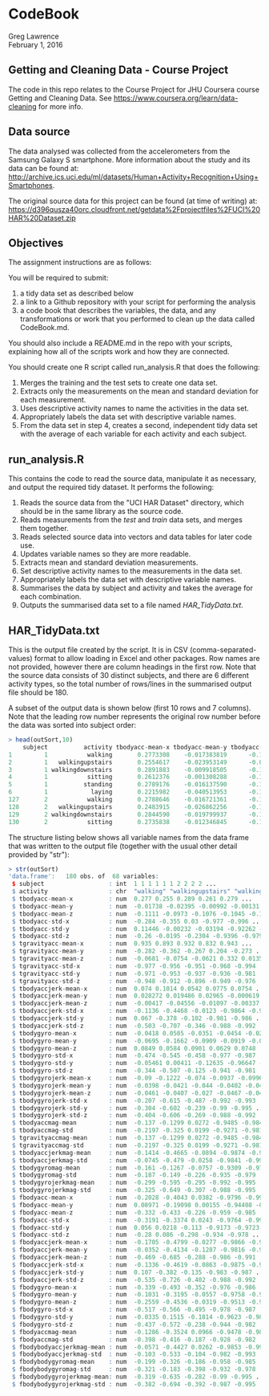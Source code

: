 # CodeBook
Greg Lawrence  
February 1, 2016  

## Getting and Cleaning Data - Course Project
The code in this repo relates to the Course Project for JHU Coursera course Getting and Cleaning Data. See https://www.coursera.org/learn/data-cleaning for more info.

## Data source
The data analysed was collected from the accelerometers from the Samsung Galaxy S smartphone. More information about 
the study and its data can be found at:
http://archive.ics.uci.edu/ml/datasets/Human+Activity+Recognition+Using+Smartphones.

The original source data for this project can be found (at time of writing) at:
https://d396qusza40orc.cloudfront.net/getdata%2Fprojectfiles%2FUCI%20HAR%20Dataset.zip

## Objectives
The assignment instructions are as follows:

You will be required to submit:

  1. a tidy data set as described below 
  2. a link to a Github repository with your script for performing the analysis
  3. a code book that describes the variables, the data, and any transformations or work that you performed to clean up the data called CodeBook.md.   

You should also include a README.md in the repo with your scripts, explaining how all of the scripts work and how they are connected.  

You should create one R script called run_analysis.R that does the following:

  1. Merges the training and the test sets to create one data set.
  2. Extracts only the measurements on the mean and standard deviation for each measurement. 
  3. Uses descriptive activity names to name the activities in the data set.
  4. Appropriately labels the data set with descriptive variable names. 
  5. From the data set in step 4, creates a second, independent tidy data set with the average of each variable for each activity and each subject.

## run_analysis.R
This contains the code to read the source data, manipulate it as necessary, and output the required tidy dataset. It performs the following:

1. Reads the source data from the "UCI HAR Dataset" directory, which should be in the same library as the source code.
2. Reads measurements from the *test* and *train* data sets, and merges them together.
3. Reads selected source data into vectors and data tables for later code use.
4. Updates variable names so they are more readable.
5. Extracts mean and standard deviation measurements.
6. Set descriptive activity names to the measurements in the data set.
7. Appropriately labels the data set with descriptive variable names. 
8. Summarises the data by subject and activity and takes the average for each combination.
9. Outputs the summarised data set to a file named *HAR_TidyData.txt*.

## HAR_TidyData.txt
This is the output file created by the script.
It is in CSV (comma-separated-values) format to allow loading in Excel and other packages.
Row names are not provided, however there are column headings in the first row.
Note that the source data consists of 30 distinct subjects, and there are 6 different activity types, so the total
number of rows/lines in the summarised output file should be 180.

A subset of the output data is shown below (first 10 rows and 7 columns). Note that the leading row number
represents the original row number before the data was sorted into subject order:


```r
> head(outSort,10)
    subject          activity tbodyacc-mean-x tbodyacc-mean-y tbodyacc-mean-z tbodyacc-std-x tbodyacc-std-y
1         1           walking       0.2773308    -0.017383819      -0.1111481   -0.283740259    0.114461337
2         1   walkingupstairs       0.2554617    -0.023953149      -0.0973020   -0.354708025   -0.002320265
3         1 walkingdownstairs       0.2891883    -0.009918505      -0.1075662    0.030035338   -0.031935943
4         1           sitting       0.2612376    -0.001308288      -0.1045442   -0.977229008   -0.922618642
5         1          standing       0.2789176    -0.016137590      -0.1106018   -0.995759902   -0.973190056
6         1            laying       0.2215982    -0.040513953      -0.1132036   -0.928056469   -0.836827406
127       2           walking       0.2788646    -0.016721361      -0.1071125   -0.008659219    0.100384246
128       2   walkingupstairs       0.2483915    -0.026862256      -0.1175509    0.083573864    0.250067524
129       2 walkingdownstairs       0.2844590    -0.019799937      -0.1074158    0.348618168    0.239812251
130       2           sitting       0.2735838    -0.012346845      -0.1058274   -0.978466824   -0.928059134```
```

The structure listing below shows all variable names from the data frame that was written to the output 
file (together with the usual other detail provided by "str"):


```r
> str(outSort)
'data.frame':	180 obs. of  68 variables:
 $ subject                  : int  1 1 1 1 1 1 2 2 2 2 ...
 $ activity                 : chr  "walking" "walkingupstairs" "walkingdownstairs" "sitting" ...
 $ tbodyacc-mean-x          : num  0.277 0.255 0.289 0.261 0.279 ...
 $ tbodyacc-mean-y          : num  -0.01738 -0.02395 -0.00992 -0.00131 -0.01614 ...
 $ tbodyacc-mean-z          : num  -0.1111 -0.0973 -0.1076 -0.1045 -0.1106 ...
 $ tbodyacc-std-x           : num  -0.284 -0.355 0.03 -0.977 -0.996 ...
 $ tbodyacc-std-y           : num  0.11446 -0.00232 -0.03194 -0.92262 -0.97319 ...
 $ tbodyacc-std-z           : num  -0.26 -0.0195 -0.2304 -0.9396 -0.9798 ...
 $ tgravityacc-mean-x       : num  0.935 0.893 0.932 0.832 0.943 ...
 $ tgravityacc-mean-y       : num  -0.282 -0.362 -0.267 0.204 -0.273 ...
 $ tgravityacc-mean-z       : num  -0.0681 -0.0754 -0.0621 0.332 0.0135 ...
 $ tgravityacc-std-x        : num  -0.977 -0.956 -0.951 -0.968 -0.994 ...
 $ tgravityacc-std-y        : num  -0.971 -0.953 -0.937 -0.936 -0.981 ...
 $ tgravityacc-std-z        : num  -0.948 -0.912 -0.896 -0.949 -0.976 ...
 $ tbodyaccjerk-mean-x      : num  0.074 0.1014 0.0542 0.0775 0.0754 ...
 $ tbodyaccjerk-mean-y      : num  0.028272 0.019486 0.02965 -0.000619 0.007976 ...
 $ tbodyaccjerk-mean-z      : num  -0.00417 -0.04556 -0.01097 -0.00337 -0.00369 ...
 $ tbodyaccjerk-std-x       : num  -0.1136 -0.4468 -0.0123 -0.9864 -0.9946 ...
 $ tbodyaccjerk-std-y       : num  0.067 -0.378 -0.102 -0.981 -0.986 ...
 $ tbodyaccjerk-std-z       : num  -0.503 -0.707 -0.346 -0.988 -0.992 ...
 $ tbodygyro-mean-x         : num  -0.0418 0.0505 -0.0351 -0.0454 -0.024 ...
 $ tbodygyro-mean-y         : num  -0.0695 -0.1662 -0.0909 -0.0919 -0.0594 ...
 $ tbodygyro-mean-z         : num  0.0849 0.0584 0.0901 0.0629 0.0748 ...
 $ tbodygyro-std-x          : num  -0.474 -0.545 -0.458 -0.977 -0.987 ...
 $ tbodygyro-std-y          : num  -0.05461 0.00411 -0.12635 -0.96647 -0.98773 ...
 $ tbodygyro-std-z          : num  -0.344 -0.507 -0.125 -0.941 -0.981 ...
 $ tbodygyrojerk-mean-x     : num  -0.09 -0.1222 -0.074 -0.0937 -0.0996 ...
 $ tbodygyrojerk-mean-y     : num  -0.0398 -0.0421 -0.044 -0.0402 -0.0441 ...
 $ tbodygyrojerk-mean-z     : num  -0.0461 -0.0407 -0.027 -0.0467 -0.049 ...
 $ tbodygyrojerk-std-x      : num  -0.207 -0.615 -0.487 -0.992 -0.993 ...
 $ tbodygyrojerk-std-y      : num  -0.304 -0.602 -0.239 -0.99 -0.995 ...
 $ tbodygyrojerk-std-z      : num  -0.404 -0.606 -0.269 -0.988 -0.992 ...
 $ tbodyaccmag-mean         : num  -0.137 -0.1299 0.0272 -0.9485 -0.9843 ...
 $ tbodyaccmag-std          : num  -0.2197 -0.325 0.0199 -0.9271 -0.9819 ...
 $ tgravityaccmag-mean      : num  -0.137 -0.1299 0.0272 -0.9485 -0.9843 ...
 $ tgravityaccmag-std       : num  -0.2197 -0.325 0.0199 -0.9271 -0.9819 ...
 $ tbodyaccjerkmag-mean     : num  -0.1414 -0.4665 -0.0894 -0.9874 -0.9924 ...
 $ tbodyaccjerkmag-std      : num  -0.0745 -0.479 -0.0258 -0.9841 -0.9931 ...
 $ tbodygyromag-mean        : num  -0.161 -0.1267 -0.0757 -0.9309 -0.9765 ...
 $ tbodygyromag-std         : num  -0.187 -0.149 -0.226 -0.935 -0.979 ...
 $ tbodygyrojerkmag-mean    : num  -0.299 -0.595 -0.295 -0.992 -0.995 ...
 $ tbodygyrojerkmag-std     : num  -0.325 -0.649 -0.307 -0.988 -0.995 ...
 $ fbodyacc-mean-x          : num  -0.2028 -0.4043 0.0382 -0.9796 -0.9952 ...
 $ fbodyacc-mean-y          : num  0.08971 -0.19098 0.00155 -0.94408 -0.97707 ...
 $ fbodyacc-mean-z          : num  -0.332 -0.433 -0.226 -0.959 -0.985 ...
 $ fbodyacc-std-x           : num  -0.3191 -0.3374 0.0243 -0.9764 -0.996 ...
 $ fbodyacc-std-y           : num  0.056 0.0218 -0.113 -0.9173 -0.9723 ...
 $ fbodyacc-std-z           : num  -0.28 0.086 -0.298 -0.934 -0.978 ...
 $ fbodyaccjerk-mean-x      : num  -0.1705 -0.4799 -0.0277 -0.9866 -0.9946 ...
 $ fbodyaccjerk-mean-y      : num  -0.0352 -0.4134 -0.1287 -0.9816 -0.9854 ...
 $ fbodyaccjerk-mean-z      : num  -0.469 -0.685 -0.288 -0.986 -0.991 ...
 $ fbodyaccjerk-std-x       : num  -0.1336 -0.4619 -0.0863 -0.9875 -0.9951 ...
 $ fbodyaccjerk-std-y       : num  0.107 -0.382 -0.135 -0.983 -0.987 ...
 $ fbodyaccjerk-std-z       : num  -0.535 -0.726 -0.402 -0.988 -0.992 ...
 $ fbodygyro-mean-x         : num  -0.339 -0.493 -0.352 -0.976 -0.986 ...
 $ fbodygyro-mean-y         : num  -0.1031 -0.3195 -0.0557 -0.9758 -0.989 ...
 $ fbodygyro-mean-z         : num  -0.2559 -0.4536 -0.0319 -0.9513 -0.9808 ...
 $ fbodygyro-std-x          : num  -0.517 -0.566 -0.495 -0.978 -0.987 ...
 $ fbodygyro-std-y          : num  -0.0335 0.1515 -0.1814 -0.9623 -0.9871 ...
 $ fbodygyro-std-z          : num  -0.437 -0.572 -0.238 -0.944 -0.982 ...
 $ fbodyaccmag-mean         : num  -0.1286 -0.3524 0.0966 -0.9478 -0.9854 ...
 $ fbodyaccmag-std          : num  -0.398 -0.416 -0.187 -0.928 -0.982 ...
 $ fbodybodyaccjerkmag-mean : num  -0.0571 -0.4427 0.0262 -0.9853 -0.9925 ...
 $ fbodybodyaccjerkmag-std  : num  -0.103 -0.533 -0.104 -0.982 -0.993 ...
 $ fbodybodygyromag-mean    : num  -0.199 -0.326 -0.186 -0.958 -0.985 ...
 $ fbodybodygyromag-std     : num  -0.321 -0.183 -0.398 -0.932 -0.978 ...
 $ fbodybodygyrojerkmag-mean: num  -0.319 -0.635 -0.282 -0.99 -0.995 ...
 $ fbodybodygyrojerkmag-std : num  -0.382 -0.694 -0.392 -0.987 -0.995 ...
```
